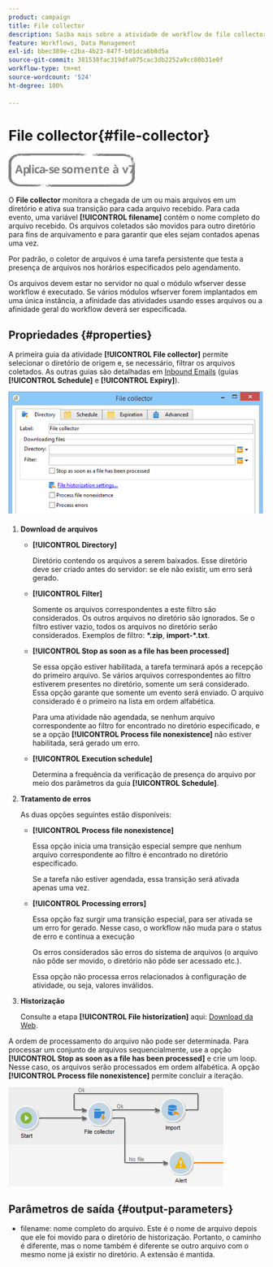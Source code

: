 ```yaml
---
product: campaign
title: File collector
description: Saiba mais sobre a atividade de workflow de file collector
feature: Workflows, Data Management
exl-id: bbec389e-c2ba-4b23-847f-b01dca6b8d5a
source-git-commit: 381538fac319dfa075cac3db2252a9cc80b31e0f
workflow-type: tm+mt
source-wordcount: '524'
ht-degree: 100%

---
```


# File collector{#file-collector}

![](../../assets/v7-only.svg)

O **File collector** monitora a chegada de um ou mais arquivos em um diretório e ativa sua transição para cada arquivo recebido. Para cada evento, uma variável **[!UICONTROL filename]** contém o nome completo do arquivo recebido. Os arquivos coletados são movidos para outro diretório para fins de arquivamento e para garantir que eles sejam contados apenas uma vez.

Por padrão, o coletor de arquivos é uma tarefa persistente que testa a presença de arquivos nos horários especificados pelo agendamento.

Os arquivos devem estar no servidor no qual o módulo wfserver desse workflow é executado. Se vários módulos wfserver forem implantados em uma única instância, a afinidade das atividades usando esses arquivos ou a afinidade geral do workflow deverá ser especificada.

## Propriedades {#properties}

A primeira guia da atividade **[!UICONTROL File collector]** permite selecionar o diretório de origem e, se necessário, filtrar os arquivos coletados. As outras guias são detalhadas em [Inbound Emails](inbound-emails.md) (guias **[!UICONTROL Schedule]** e **[!UICONTROL Expiry]**).

![](assets/file_collect_edit.png)

1. **Download de arquivos**

   * **[!UICONTROL Directory]**

      Diretório contendo os arquivos a serem baixados. Esse diretório deve ser criado antes do servidor: se ele não existir, um erro será gerado.

   * **[!UICONTROL Filter]**

      Somente os arquivos correspondentes a este filtro são considerados. Os outros arquivos no diretório são ignorados. Se o filtro estiver vazio, todos os arquivos no diretório serão considerados. Exemplos de filtro: **&#42;.zip**, **import-&#42;.txt**.

   * **[!UICONTROL Stop as soon as a file has been processed]**

      Se essa opção estiver habilitada, a tarefa terminará após a recepção do primeiro arquivo. Se vários arquivos correspondentes ao filtro estiverem presentes no diretório, somente um será considerado. Essa opção garante que somente um evento será enviado. O arquivo considerado é o primeiro na lista em ordem alfabética.

      Para uma atividade não agendada, se nenhum arquivo correspondente ao filtro for encontrado no diretório especificado, e se a opção **[!UICONTROL Process file nonexistence]** não estiver habilitada, será gerado um erro.

   * **[!UICONTROL Execution schedule]**

      Determina a frequência da verificação de presença do arquivo por meio dos parâmetros da guia **[!UICONTROL Schedule]**.

1. **Tratamento de erros**

   As duas opções seguintes estão disponíveis:

   * **[!UICONTROL Process file nonexistence]**

      Essa opção inicia uma transição especial sempre que nenhum arquivo correspondente ao filtro é encontrado no diretório especificado.

      Se a tarefa não estiver agendada, essa transição será ativada apenas uma vez.

   * **[!UICONTROL Processing errors]**

      Essa opção faz surgir uma transição especial, para ser ativada se um erro for gerado. Nesse caso, o workflow não muda para o status de erro e continua a execução

      Os erros considerados são erros do sistema de arquivos (o arquivo não pôde ser movido, o diretório não pôde ser acessado etc.).

      Essa opção não processa erros relacionados à configuração de atividade, ou seja, valores inválidos.

1. **Historização**

   Consulte a etapa **[!UICONTROL File historization]** aqui: [Download da Web](web-download.md).

A ordem de processamento do arquivo não pode ser determinada. Para processar um conjunto de arquivos sequencialmente, use a opção **[!UICONTROL Stop as soon as a file has been processed]** e crie um loop. Nesse caso, os arquivos serão processados em ordem alfabética. A opção **[!UICONTROL Process file nonexistence]** permite concluir a iteração.

![](assets/file_collect_loop.png)

## Parâmetros de saída {#output-parameters}

* filename: nome completo do arquivo. Este é o nome de arquivo depois que ele foi movido para o diretório de historização. Portanto, o caminho é diferente, mas o nome também é diferente se outro arquivo com o mesmo nome já existir no diretório. A extensão é mantida.
